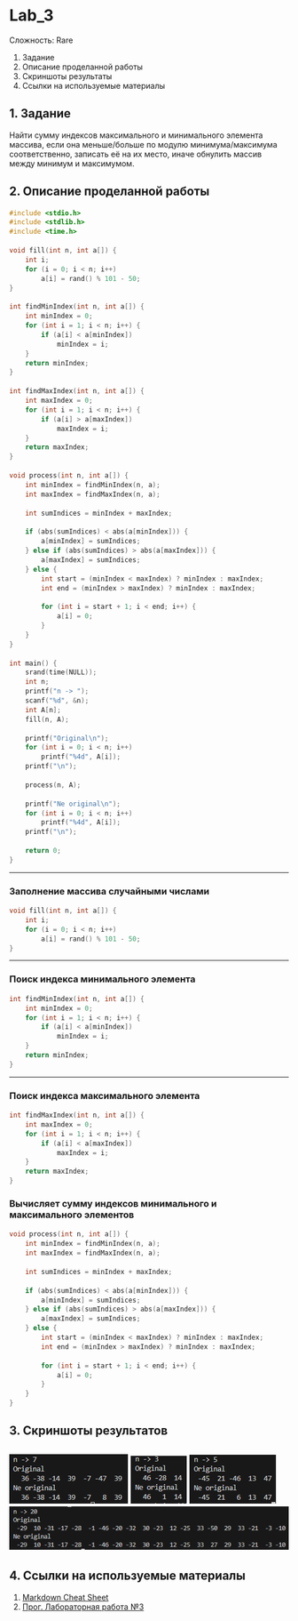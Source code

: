 # Lab_3
Сложность:
  Rare
  1. Задание 
  2. Описание проделанной работы
  3. Скриншоты результаты
  4. Ссылки на используемые материалы
## 1. Задание 
Найти сумму индексов максимального и минимального элемента массива, если она меньше/больше по модулю минимума/максимума соответственно, записать её на их место, иначе обнулить массив между минимум и максимумом.
## 2. Описание проделанной работы
```c
#include <stdio.h>
#include <stdlib.h>
#include <time.h>

void fill(int n, int a[]) {
    int i;
    for (i = 0; i < n; i++)
        a[i] = rand() % 101 - 50;
}

int findMinIndex(int n, int a[]) {
    int minIndex = 0;
    for (int i = 1; i < n; i++) {
        if (a[i] < a[minIndex])
            minIndex = i;
    }
    return minIndex;
}

int findMaxIndex(int n, int a[]) {
    int maxIndex = 0;
    for (int i = 1; i < n; i++) {
        if (a[i] > a[maxIndex])
            maxIndex = i;
    }
    return maxIndex;
}

void process(int n, int a[]) {
    int minIndex = findMinIndex(n, a);
    int maxIndex = findMaxIndex(n, a);

    int sumIndices = minIndex + maxIndex;

    if (abs(sumIndices) < abs(a[minIndex])) {
        a[minIndex] = sumIndices;
    } else if (abs(sumIndices) > abs(a[maxIndex])) {
        a[maxIndex] = sumIndices;
    } else {
        int start = (minIndex < maxIndex) ? minIndex : maxIndex;
        int end = (minIndex > maxIndex) ? minIndex : maxIndex;

        for (int i = start + 1; i < end; i++) {
            a[i] = 0;
        }
    }
}

int main() {
    srand(time(NULL));
    int n;
    printf("n -> ");
    scanf("%d", &n);
    int A[n];
    fill(n, A);

    printf("Original\n");
    for (int i = 0; i < n; i++)
        printf("%4d", A[i]);
    printf("\n");

    process(n, A);

    printf("Ne original\n");
    for (int i = 0; i < n; i++)
        printf("%4d", A[i]);
    printf("\n");

    return 0;
}
```
---
### Заполнение массива случайными числами
```c
void fill(int n, int a[]) {
    int i;
    for (i = 0; i < n; i++)
        a[i] = rand() % 101 - 50;
}
``` 
---
### Поиск индекса минимального элемента
```c
int findMinIndex(int n, int a[]) {
    int minIndex = 0;
    for (int i = 1; i < n; i++) {
        if (a[i] < a[minIndex])
            minIndex = i;
    }
    return minIndex;
}

```
---
### Поиск индекса максимального элемента
```c
int findMaxIndex(int n, int a[]) {
    int maxIndex = 0;
    for (int i = 1; i < n; i++) {
        if (a[i] < a[maxIndex])
            maxIndex = i;
    }
    return maxIndex;
}

```
### Вычисляет сумму индексов минимального и максимального элементов
```c
void process(int n, int a[]) {
    int minIndex = findMinIndex(n, a);
    int maxIndex = findMaxIndex(n, a);

    int sumIndices = minIndex + maxIndex;

    if (abs(sumIndices) < abs(a[minIndex])) {
        a[minIndex] = sumIndices;
    } else if (abs(sumIndices) > abs(a[maxIndex])) {
        a[maxIndex] = sumIndices;
    } else {
        int start = (minIndex < maxIndex) ? minIndex : maxIndex;
        int end = (minIndex > maxIndex) ? minIndex : maxIndex;

        for (int i = start + 1; i < end; i++) {
            a[i] = 0;
        }
    }
}
```
## 3. Скриншоты результатов
![](Q.png)
![](W.png)
![](E.png)
![](R.png)
---
## 4. Ссылки на используемые материалы
1. [Markdown Cheat Sheet](https://www.markdownguide.org/cheat-sheet/)
2. [Прог. Лабораторная работа №3](https://evil-teacher.on.fleek.co/prog_pm/lab03/)
